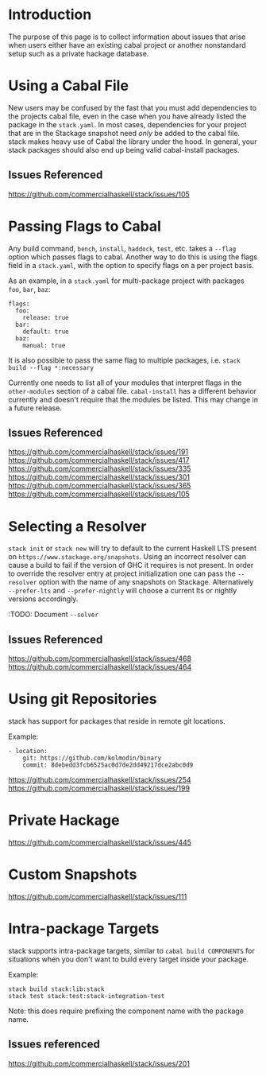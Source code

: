 # Introduction
The purpose of this page is to collect information about issues that arise when users either have an existing cabal project or another nonstandard setup such as a private hackage database. 

# Using a Cabal File
New users may be confused by the fast that you must add dependencies to the projects cabal file, even in the case when you have already listed the package in the `stack.yaml`. In most cases, dependencies for your project that are in the Stackage snapshot need *only* be added to the cabal file. stack makes heavy use of Cabal the library under the hood. In general, your stack packages should also end up being valid cabal-install packages.

## Issues Referenced
https://github.com/commercialhaskell/stack/issues/105

# Passing Flags to Cabal

Any build command, `bench`, `install`, `haddock`, `test`, etc. takes a `--flag` option which passes flags to cabal. Another way to do this is using the flags field in a `stack.yaml`, with the option to specify flags on a per project basis. 

As an example, in a `stack.yaml` for multi-package project with packages `foo`, `bar`, `baz`:

```
flags:
  foo:
    release: true
  bar:
    default: true
  baz:
    manual: true
```

It is also possible to pass the same flag to multiple packages, i.e. `stack build --flag *:necessary`

Currently one needs to list all of your modules that interpret flags in the `other-modules` section of a cabal file. `cabal-install` has a different behavior currently and doesn't require that the modules be listed. This may change in a future release. 


## Issues Referenced
https://github.com/commercialhaskell/stack/issues/191
https://github.com/commercialhaskell/stack/issues/417
https://github.com/commercialhaskell/stack/issues/335
https://github.com/commercialhaskell/stack/issues/301
https://github.com/commercialhaskell/stack/issues/365
https://github.com/commercialhaskell/stack/issues/105

# Selecting a Resolver

`stack init` or `stack new` will try to default to the current Haskell LTS present on `https://www.stackage.org/snapshots`. Using an incorrect resolver can cause a build to fail if the version of GHC it requires is not present. In order to override the resolver entry at project initialization one can pass the `--resolver` option with the name of any snapshots on Stackage. Alternatively `--prefer-lts` and `--prefer-nightly` will choose a current lts or nightly versions accordingly. 

:TODO: Document `--solver`

## Issues Referenced
https://github.com/commercialhaskell/stack/issues/468
https://github.com/commercialhaskell/stack/issues/464

# Using git Repositories
stack has support for packages that reside in remote git locations.

Example:

```
- location:
    git: https://github.com/kolmodin/binary
    commit: 8debedd3fcb6525ac0d7de2dd49217dce2abc0d9
```

https://github.com/commercialhaskell/stack/issues/254
https://github.com/commercialhaskell/stack/issues/199
# Private Hackage
https://github.com/commercialhaskell/stack/issues/445

# Custom Snapshots
https://github.com/commercialhaskell/stack/issues/111

# Intra-package Targets
stack supports intra-package targets, similar to `cabal build COMPONENTS` for situations when you don't want to build every target inside your package. 

Example:

```
stack build stack:lib:stack
stack test stack:test:stack-integration-test
```

Note: this does require prefixing the component name with the package name.

## Issues referenced
 https://github.com/commercialhaskell/stack/issues/201
